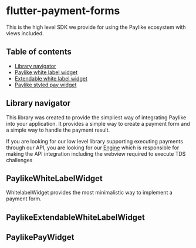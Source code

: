 # flutter-payment-forms
This is the high level SDK we provide for using the Paylike ecosystem with views included.

## Table of contents
* [Library navigator](#library-navigator)
* [Paylike white label widget](#paylikewhitelabelwidget)
* [Extendable white label widget](#paylikeextendablewhitelabelwidget)
* [Paylike styled pay widget](#paylikepaywidget)

## Library navigator

This library was created to provide the simpliest way of integrating Paylike into your application. It provides a simple way to create a payment form and a simple way to handle the payment result.

If you are looking for our low level library supporting executing payments through our API, you are looking for our [Engine](https://github.com/paylike/flutter-engine) which is responsible for making the API integration including the webview required to execute TDS challenges

## PaylikeWhiteLabelWidget

WhitelabelWidget provides the most minimalistic way to implement a payment form.



## PaylikeExtendableWhiteLabelWidget

## PaylikePayWidget
